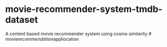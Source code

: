 # movie-recommender-system-tmdb-dataset
A content based movie recommender system using cosine similarity
#   m o v i e _ r e c o m m e n d a t i o n _ a p p l i o c a t i o n  
 
